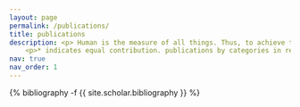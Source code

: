 ```yaml
---
layout: page
permalink: /publications/
title: publications
description: <p> Human is the measure of all things. Thus, to achieve truly general intelligence, we should strive to create a system that can think and act comparably to humans. Admittedly, for many tasks, we don't require a system as sophisticated as a human being. We also don't need to fully comprehend the mechanisms of human intelligence to develop a system with remarkable generalization capabilities. However, until we uncover the underlying theory, emulating and studying the human itself remains the most logical path towards general AI.<p>
    <p>* indicates equal contribution. publications by categories in reversed chronological order. </p>
nav: true
nav_order: 1
---
```

<!-- _pages/publications.md -->
<div class="publications">

{% bibliography -f {{ site.scholar.bibliography }} %}

</div>
